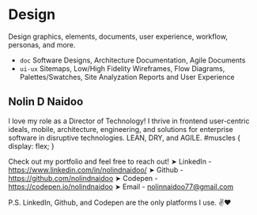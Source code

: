 # Design

Design graphics, elements, documents, user experience, workflow, personas, and more.

- `doc` Software Designs, Architecture Documentation, Agile Documents
- `ui-ux` Sitemaps, Low/High Fidelity Wireframes, Flow Diagrams, Palettes/Swatches, Site Analyzation Reports and User Experience

## Nolin D Naidoo

I love my role as a Director of Technology! I thrive in frontend user-centric ideals, mobile, architecture, engineering, and solutions for enterprise software in disruptive technologies. LEAN, DRY, and AGILE. #muscles { display: flex; }

Check out my portfolio and feel free to reach out!
➤ LinkedIn - https://www.linkedin.com/in/nolindnaidoo/
➤ Github - https://github.com/nolindnaidoo
➤ Codepen - https://codepen.io/nolindnaidoo
➤ Email - nolinnaidoo77@gmail.com

P.S. LinkedIn, Github, and Codepen are the only platforms I use. ✌️❤️
